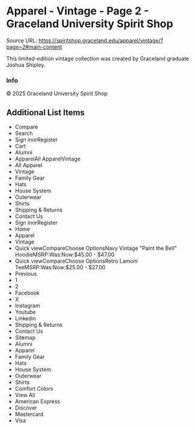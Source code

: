 # Apparel - Vintage - Page 2 - Graceland University Spirit Shop

Source URL: https://spiritshop.graceland.edu/apparel/vintage/?page=2#main-content

This limited-edition vintage collection was created by Graceland graduate Joshua Shipley.

### Info

© 2025 Graceland University Spirit Shop


## Additional List Items

- Compare
- Search
- Sign inorRegister
- Cart
- Alumni
- ApparelAll ApparelVintage
- All Apparel
- Vintage
- Family Gear
- Hats
- House System
- Outerwear
- Shirts
- Shipping & Returns
- Contact Us
- Sign inorRegister
- Home
- Apparel
- Vintage
- Quick viewCompareChoose OptionsNavy Vintage "Paint the Bell" HoodieMSRP:Was:Now:$45.00 - $47.00
- Quick viewCompareChoose OptionsRetro Lamoni TeeMSRP:Was:Now:$25.00 - $27.00
- Previous
- 1
- 2
- Facebook
- X
- Instagram
- Youtube
- Linkedin
- Shipping & Returns
- Contact Us
- Sitemap
- Alumni
- Apparel
- Family Gear
- Hats
- House System
- Outerwear
- Shirts
- Comfort Colors
- View All
- American Express
- Discover
- Mastercard
- Visa
